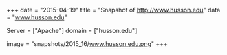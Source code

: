 
+++
date = "2015-04-19"
title = "Snapshot of http://www.husson.edu"
data = "www.husson.edu"

Server = ["Apache"]
domain = ["husson.edu"]

  image = "snapshots/2015_16/www.husson.edu.png"
+++
#
